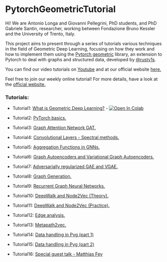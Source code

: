 # PytorchGeometricTutorial
Hi! We are Antonio Longa and Giovanni Pellegrini, PhD students, and PhD Gabriele Santin, researcher, working between Fondazione Bruno Kessler and the University of Trento, Italy.

This project aims to present through a series of tutorials various techniques in the field of Geometric Deep
Learning, focusing on how they work and how to implement them using the [Pytorch geometric](https://github.com/rusty1s/pytorch_geometric)
library, an extension to Pytorch to deal with graphs and structured data,
developed by [@rusty1s](https://github.com/rusty1s).

You can find our video tutorials on [Youtube](https://www.youtube.com/user/94longa2112/featured) and at our official website [here.](https://antoniolonga.github.io/Pytorch_geometric_tutorials/index.html)

Feel free to join our weekly online tutorial! For more details, have a look at the  [official website.](https://antoniolonga.github.io/Pytorch_geometric_tutorials/index.html)

### Tutorials:

* Tutorial1: [What is Geometric Deep Learning?](https://youtu.be/JtDgmmQ60x8) - [![Open In Colab](https://colab.research.google.com/assets/colab-badge.svg)](https://github.com/AntonioLonga/PytorchGeometricTutorial/blob/main/Tutorial1/Tutorial1.ipynb)

* Tutorial2: [PyTorch basics.](https://youtu.be/UHrhp2l_knU)

* Tutorial3: [Graph Attention Network GAT.](https://youtu.be/CwsPoa7z2c8)

* Tutorial4: [Convolutional Layers - Spectral methods.](https://youtu.be/Ghw-fp_2HFM)

* Tutorial5: [Aggregation Functions in GNNs.](https://youtu.be/tGXovxQ7hKU)

* Tutorial6: [Graph Autoencoders and Variational Graph Autoencoders.](https://youtu.be/qA6U4nIK62E)

* Tutorial7: [Adversarially regularized GAE and VGAE.](https://youtu.be/hZkLu2OaHD0)

* Tutorial8: [Graph Generation.](https://youtu.be/embpBq1gHAE)

* Tutorial9: [Recurrent Graph Neural Networks.](https://youtu.be/v7TQ2DUoaBY)

* Tutorial10: [DeepWalk and Node2Vec (Theory).](https://youtu.be/QZQBnl1QbCQ)

* Tutorial11: [DeepWalk and Node2Vec (Practice).](https://youtu.be/5YOcpI3dB7I)

* Tutorial12: [Edge analysis.](https://youtu.be/m1G7oS9hmwE)

* Tutorial13: [Metapath2vec.](https://youtu.be/GtPoGehuKYY)

* Tutorial14: [Data handling in Pyg (part 1)](https://youtu.be/Vz5bT8Xw6Dc)

* Tutorial15: [Data handling in Pyg (part 2)](https://youtu.be/Q5T-JdyVCfs)

* Tutorial16: [Special guest talk - Matthias Fey](https://youtu.be/MA6VH7Vwtb4)

